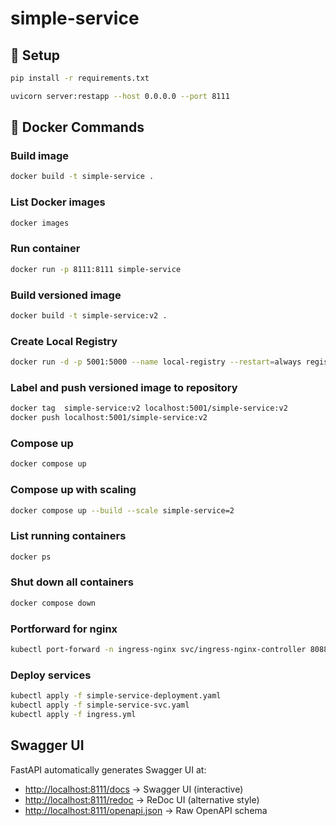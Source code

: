 # simple-service

## 🔧 Setup

```bash
pip install -r requirements.txt
```

```bash
uvicorn server:restapp --host 0.0.0.0 --port 8111
```

## 🐳 Docker Commands

### Build image
```bash
docker build -t simple-service .
```

### List Docker images
```bash
docker images
```

### Run container
```bash
docker run -p 8111:8111 simple-service
```

### Build versioned image
```bash
docker build -t simple-service:v2 .
```
### Create Local Registry 
```bash
docker run -d -p 5001:5000 --name local-registry --restart=always registry:2
```

### Label and push versioned image to repository 
```bash
docker tag  simple-service:v2 localhost:5001/simple-service:v2
docker push localhost:5001/simple-service:v2

```

### Compose up
```bash
docker compose up
```

### Compose up with scaling
```bash
docker compose up --build --scale simple-service=2
```

### List running containers
```bash
docker ps
```

### Shut down all containers
```bash
docker compose down
```

### Portforward for nginx
```bash
kubectl port-forward -n ingress-nginx svc/ingress-nginx-controller 8088:80
```
### Deploy services
```bash
kubectl apply -f simple-service-deployment.yaml
kubectl apply -f simple-service-svc.yaml
kubectl apply -f ingress.yml 
```

##  Swagger UI

FastAPI automatically generates Swagger UI at:

- [http://localhost:8111/docs](http://localhost:8111/docs) → Swagger UI (interactive)
- [http://localhost:8111/redoc](http://localhost:8111/redoc) → ReDoc UI (alternative style)
- [http://localhost:8111/openapi.json](http://localhost:8111/openapi.json) → Raw OpenAPI schema
